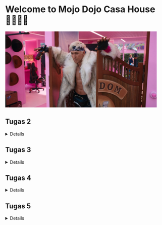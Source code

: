 # Welcome to Mojo Dojo Casa House 🕺🏻💃🏻
<img src="static/image/CasaHouse.png" width="480" height="240">

## Tugas 2
<details>

### Cara _Step by Step_ Mengimplementasikan _Checklist_ 
1. Membuat repositori baru dengan nama ```Mojo Dojo Casa House```.
2. Menghubungkan repositori lokal dengan repositori di GitHub.
3. Melakukan _cloning_ repositori tersebut ke komputer lokal.
4. Membuat _virtual environment_ Python dengan perintah:
    ```bash
    python3 -m venv env
    ```
5. Mengaktifkan _virtual environment_ Python baru dengan perintah:
    ```bash
    source env/bin/activate
    ```
6. Membuat file ```requirements.txt``` dengan menambahkan beberapa _depedencies_.
    ```
    django
    gunicorn
    whitenoise
    psycopg2-binary
    requests
    urllib3
    ```
7. Menginstalasi _dependencies_ dengan pip.
    ```bash
    pip install -r requirements.txt
    ```
8. Membuat proyek Django baru dengan perintah:
    ```bash
    django-admin startproject mojo_dojo_casa_house .
    ```
9. Mengubah ```ALLOWED_HOSTS``` di ```settings.py``` untuk keperluan deployment pada direktori ```mojo_dojo_casa_house```.
    ```bash
    ...
    ALLOWED_HOSTS = ["localhost", "127.0.0.1"]
    ...
    ```
10. Membuat aplikasi baru dengan nama ```main``` dengan perintah:
    ```python
    python manage.py startapp main
    ```
11. Mendaftarkan aplikasi ```main``` ke dalam ```settings.py```
    ```
    INSTALLED_APPS = [
    ...,
    'main'
    ]
    ```
12. Mengisi berkas ```models.py``` pada direktori aplikasi ```main``` dengan kode:
    ```python
    from django.db import models

    class Product(models.Model):
        name = models.CharField(max_length=255)
        price = models.IntegerField()
        description = models.TextField()
        quantity = models.IntegerField()
    ```
13. Melakukan migrasi dengan perintah:
    ```python
    python manage.py makemigrations
    python manage.py migrate
    ```
14. Membuat direktori template dan template ```main.html```. 
    ```html
    <h1>Mojo Dojo Casa House 🕺🏻💃🏻</h1>

    <h3>Welcome to our online shop! </h3>
    <p>Username: {{ name }}</p>
    <p>Class: {{ class }}</p>
    ```
15. Menambahkan fungsi pada berkas ```views.py```:
    ```python
    from django.shortcuts import render

    def show_main(request):
        context = {
            'name' : 'Joanne',
            'class' : 'PBP C'
        }

        return render(request, "main.html", context)
    ```
16. Melakukan _routing_ URL di dalam direktori ```main``` dengan membuat berkas ```urls.py``` yang isinya:
    ```python
    from django.urls import path
    from main.views import show_main

    app_name = 'main'

    urlpatterns = [
        path('', show_main, name='show_main'),
    ]
    ```
17. Melakukan tes aplikasi pada localhost dengan perintah:
    ```python
    python3 manage.py runserver
    ```
18. Membuka ```http://localhost:8000``` untuk melihat aplikasi pada _browser_
19. Melakukan _deploy app_ ke situs Pacil Web Server (PWS)

### Bagan _Request Client_ ke _Web_ Aplikasi berbasis Django
<img src="static/image/BaganDjango.png" width="500" height="375">

_Request_ dari pengguna akan diproses terlebih dahulu sebelum diteruskan ke View yang tepat. View tersebut kemudian akan mengakses atau memodifikasi data di Model dan menggunakan Template untuk menampilkan dan mengirimkan respons kembali ke pengguna.

### Fungsi ```git``` dalam Pengembangan Perangkat Lunak
1. Mencatat semua perubahan kode, memungkinkan _developer_ melihat riwayat modifikasi dan siapa yang melakukan perubahan.
2. Memungkinkan banyak _developer_ bekerja secara bersamaan di cabang berbeda tanpa konflik, dengan kemampuan menggabungkan hasil kerja menggunakan _merge_.
3. Memfasilitasi pengelolaan versi perangkat lunak sehingga pengembang dapat beralih antar versi atau mengembalikan kode ke versi sebelumnya.
4. Menyimpan proyek dalam repositori yang dapat diakses lokal atau melalui server, seperti GitHub, untuk pembaruan atau pengunduhan kode.
5. Mendukung integrasi berkelanjutan dengan memudahkan ```pull```, ```commit```, dan ```push``` perubahan serta pengujian otomatis.

### Alasan Mengapa Framework Django Dijadikan Permulaan Pembelajaran PengembanganPperangkat Lunak
1. Tersedia banyak fitur bawaan sehingga pemula bisa langsung fokus pada pengembangan (seperti autentikasi, routing URL, dan pengelolaan database).
2. Terdapat pola arsitektur _Model View Template_ (MVT) yang memudahkan pemahaman pemisahan logika, tampilan, dan data.
3. Memiliki dokumentasi lengkap yang mudah diikuti oleh pemula.
4. Mendorong _clean code writing_ yang terstruktur, membantu membangun kebiasaan pengembangan yang baik.
5. Memiliki banyak pengguna dan komunitas sehingga dapat mendukung pemula dalam belajar dan menemukan solusi.

### Alasan Model pada Django disebut ORM
Disebut sebagai _Object-Relational Mapping_ (ORM) karena ORM memungkinkan kita untuk menghubungkan objek Python dengan tabel di database. Dengan ORM, kita dapat membuat, membaca, memperbarui, dan menghapus data di database tanpa menulis _query_ SQL secara langsung. 

Misalnya, setiap model di Django mewakili tabel dalam _database_, dan setiap atribut model mewakili kolom dalam tabel tersebut. ORM juga memudahkan pengelolaan relasi antar tabel dan perubahan skema database dengan sistem migrasi otomatis.
</details>

## Tugas 3
<details>

### Alasan Mengapa Kita Perlu Data Delivery dalam Pengimplementasian sebuah _Platform_
1. Menjamin data yang dikirim secara cepat dan akurat.
2. Memastikan data relevan dan tepat waktu untuk analisis dan pengambilan keputusan.
3. Menghubungkan berbagai bagian sistem agar berfungsi secara baik.
4. Melindungi data dengan enkripsi selama pengiriman untuk mencegah akses tidak sah.
5. Mengelola volume data yang meningkat secara dinamis untuk menjaga performa platform.

### Mana yang lebih baik antara XML dan JSON?
Menurut saya, JSON lebih baik dan populer daripada XML untuk kebanyakan penggunaan saat ini. JSON lebih mudah dibaca dan ditulis, memiliki ukuran file yang lebih kecil, dan lebih cepat dalam proses unduhan dan _parsing_. 

Namun, XML masih memiliki beberapa keunggulan, seperti dukungan untuk hal yang lebih kompleks serta kemampuan untuk menyertakan metadata dan atribut tambahan. Meskipun begitu, JSON lebih sering dipilih karena kesederhanaan dan efisiensinya dalam konteks aplikasi web dan mobile saat ini.

### Fungsi Method `is_valid()` pada ```form.py``` Django
Method ini digunakan untuk memeriksa apakah data yang diisi di formulir sudah sesuai dengan aturan dan validasi yang ditetapkan. Dengan memanggil `is_valid()`, kita bisa menghindari kesalahan dan data yang tidak konsisten, serta memberikan umpan balik kepada pengguna jika ada kesalahan dalam input mereka. Hal ini untuk menjaga agar data yang diproses tetap aman dan sesuai dengan ketentuan yang telah ditetapkan.

### Alasan Kita Membutuhkan `csrf_token` pada `forms.py` Django
`csrf_token` diperlukan untuk melindungi aplikasi dari serangan Cross-Site Request Forgery (CSRF). Token ini membantu memastikan bahwa permintaan yang dikirimkan berasal dari pengguna yang sah dan bukan dari sumber eksternal yang berbahaya. Ketika formulir dikirim, Django memverifikasi token untuk mencegah permintaan palsu dan melindungi data pengguna dari manipulasi tidak sah.

Jika `csrf_token` tidak ditambahkan, aplikasi/website akan rentan terhadap serangan CSRF. Penyerang bisa memanfaatkan kerentanan ini dengan membuat formulir berbahaya yang mengirimkan data ke server kita atas nama pengguna yang sah, berpotensi menyebabkan perubahan data atau tindakan merugikan.

### Cara _Step by Step_ Mengimplementasikan _Checklist_ 
1. Membuat ```forms.py``` di direktori ```main``` dengan kode:
    ```python
    from django.forms import ModelForm
    from main.models import Product

    class ProductForm(ModelForm):
        class Meta:
            model = Product
            fields = ["name", "price", "description", "quantity"]
    ```

2. Menambahkan Method ```add_page``` untuk menambah entri database pada file ```views.py``` di direktori main
    ```python
    def add_product(request):
    form = ProductForm(request.POST or None)

    if form.is_valid() and request.method == "POST":
        form.save()
        return redirect('main:show_main')
    
    context = {'form': form}
    return render(request, 'add_product.html', context)
    ```

3. Mengimplementasikan form yang telah dibuat ke dalam laman baru dengan template html yang baru ```add_product.html```.

4. Routing URL ke laman yang bersangkutan di file ```urls.py``` di direktori ```main```.
    ```python
    . . .
    urlpatterns = [
        . . .
        path('add-product', add_product, name='add_product'),
    }
    ```

5. Membuat direktori ```templates``` pada direktori utama sebagai basis direktori lain dan buat sebuah berkas bernama ```base.html```.

6. Menambahkan lokasi folder templates tersebut ke settings.py di direktori ```mojo_dojo_casa_house``` dengan kode:
    ```python
    ...
    TEMPLATES = [
        {
            'BACKEND': 'django.template.backends.django.DjangoTemplates',
            'DIRS': [BASE_DIR / 'templates'], # Tambahkan konten baris ini
            'APP_DIRS': True,
            ...
        }
    ]
    ...
    ```

7. Mengimplementasikan database ke dalam ```main.html``` dan juga menjadi perpanjangan dari ```base.html``` dengan kode:
    ```html
    {% extends 'base.html' %}
    {% block content %}
    <div class="container mt-5">
        <h1 class="text-center header">Mojo Dojo Casa House 🕺🏻💃🏻</h1>
        <h3 class="text-center header">Welcome to our online shop!</h3>

        <div class="user-info mb-4 text-center">
            <p><strong>Username:</strong> {{ name }}</p>
            <p><strong>Class:</strong> {{ class }}</p>
        </div>

        <h2 class="my-4 header">Product List</h2>
        {% if not product_entries %}
            <p class="text-muted text-center">No products available in the store.</p>
        {% else %}
            <div class="table-responsive">
                <table class="table table-striped table-hover">
                    <thead class="thead-dark">
                        <tr>
                            <th>Product Name</th>
                            <th>Price</th>
                            <th>Description</th>
                            <th>Quantity</th>
                        </tr>
                    </thead>
                    <tbody>
                        {% comment %} Display product data below this line {% endcomment %}
                        {% for product_entry in product_entries %}
                        <tr>
                            <td>{{ product_entry.name }}</td>
                            <td>${{ product_entry.price }}</td>
                            <td>{{ product_entry.description }}</td>
                            <td>{{ product_entry.quantity }}</td>
                        </tr>
                        {% endfor %}
                    </tbody>
                </table>
            </div>
        {% endif %}

        <div class="text-center" style="margin-top: 50px;"> <!-- Adjusted inline margin -->
            <a href="{% url 'main:add_product' %}" class="btn btn-primary">Add New Product</a>
        </div>
    </div>
    {% endblock %}
    ```

8. Menambahkan baris UUID keys pada berkas ```models.py``` di subdirektori ```main```.
    ```python
    import uuid
    from django.db import models

    class Product(models.Model):
        id = models.UUIDField(primary_key=True, default=uuid.uuid4, editable=False)  # tambahkan baris ini
        . . .
    ```

9. Membuat fungsi baru untuk mengembalikan data dalam bentuk XML dan JSON baik secara keseluruhan maupun per-ID _database_ pada ```views.py```
    ```python
    def show_xml(request):
        data = Product.objects.all()
        return HttpResponse(serializers.serialize("xml", data), content_type="application/xml")

    def show_json(request):
        data = Product.objects.all()
        return HttpResponse(serializers.serialize("json", data), content_type="application/json")

    def show_xml_by_id(request, id):
        data = Product.objects.filter(pk=id)
        return HttpResponse(serializers.serialize("xml", data), content_type="application/xml")

    def show_json_by_id(request, id):
        data = Product.objects.filter(pk=id)
        return HttpResponse(serializers.serialize("json", data), content_type="application/json")
    ```

10. Merouting kembali URL yang bersangkutan di file ```urls.py```.
    ```python
    . . .
    urlpatterns = [
        . . .
        path('xml/', show_xml, name='show_xml'),
        path('json/', show_json, name='show_json'),
        path('xml/<str:id>/', show_xml_by_id, name='show_xml_by_id'),
        path('json/<str:id>/', show_json_by_id, name='show_json_by_id'),
    ]
    ```

11. Melakukan tes aplikasi pada localhost dengan perintah:
    ```python
    python3 manage.py runserver
    ```
12. Membuka ```http://localhost:8000``` untuk melihat aplikasi pada _browser_
13. Melakukan _deploy app_ ke situs Pacil Web Server (PWS)

### _Screenshot_ Postman
#### 1. HTML Source
![](static/image/HTMLsource.png)

#### 2. JSON
![](static/image/JSON.png)

#### 3. JSON by ID
![](static/image/JSONbyID.png)

#### 4. XML
![](static/image/XML.png)

#### 5. XML by ID
![](static/image/XMLbyID.png)
</details>

## Tugas 4
<details>

### Perbedaan antara `HttpResponseRedirect()` dan `redirect()`
Di Django, keduanya digunakan untuk mengarahkan pengguna ke URL lain, tetapi ada beberapa perbedaan dalam cara penggunaannya:

1. `HttpResponseRedirect()`

- Tipe: Kelas yang menghasilkan objek respons HTTP.
- Fungsi: Membuat respons HTTP yang mengarahkan pengguna ke URL tertentu.
- Penggunaan: Saat menggunakan `HttpResponseRedirect()`, kamu perlu secara eksplisit memberikan URL atau path sebagai argumen.
- Kelebihan: Dapat digunakan untuk mengarahkan ke URL absolut atau relatif.
- Contoh:
    ```python
    from django.http import HttpResponseRedirect

    def my_view(request):
        return HttpResponseRedirect('/some-url/')
    ```

2. `redirect()`
- Tipe: Fungsi shortcut bawaan Django yang lebih canggih.
- Fungsi: Selain mengarahkan ke URL, `redirect()` juga dapat menerima beberapa jenis argumen seperti nama URL (dengan `reverse()` di belakang layar) atau objek model, yang membuatnya lebih fleksibel.
- Kelebihan:
Dapat menerima nama URL, objek model, atau string URL langsung, sehingga lebih efisien daripada menulis URL secara manual dan secara otomatis menggunakan mekanisme Django URL resolver untuk mencari path yang benar.
- Contoh:
    ```python
    from django.shortcuts import redirect

    def my_view(request):
    return redirect('some-url-name')
    ```
    ```python
    def my_view(request):
    return redirect('main:show_item', item_id=42)
    ```

### Cara Kerja Penghubungan Model `Product` dengan `User`
- Biasanya dilakukan menggunakan relasi _ForeignKey_ atau _ManyToManyField_, tergantung kebutuhan. 
- Dengan _ForeignKey_, satu produk terkait dengan satu pengguna, sementara *ManyToManyField* memungkinkan banyak produk dimiliki oleh banyak pengguna. 
- Relasi ini memungkinkan kita untuk mengakses data pengguna dari objek produk dan sebaliknya, melalui atribut otomatis yang dibuat oleh Django ORM.

### Autentikasi vs Otorisasi
Autentikasi merupakan proses untuk memverifikasi identitas pengguna. Dalam Django, ini berarti memastikan bahwa pengguna yang mengakses aplikasi benar-benar pengguna yang terdaftar. Sebaliknya, otorisasi adalah proses yang menentukan tindakan apa yang dapat atau tidak dapat dilakukan oleh pengguna setelah mereka berhasil diautentikasi, termasuk pengaturan hak akses dan izin pengguna.

### Penggunaan Cookies dan Keamanannya
Cookies adalah data kecil yang disimpan di perangkat pengguna oleh server web, digunakan untuk menyimpan informasi sesi atau preferensi pengguna antara kunjungan ke situs. Django menggunakan cookies untuk mengelola sesi, seperti menyimpan ID sesi pengguna.

Karena data dalam cookies bisa diakses dan dimanipulasi, mereka rentan terhadap peretasan jika tidak diamankan. Untuk mitigasi, praktik terbaik meliputi mengenkripsi data, menggunakan atribut HttpOnly dan Secure, serta menyimpan data sesi sensitif di server, bukan di cookies.

### Cara _Step by Step_ Mengimplementasikan _Checklist_ 
1. Pada file `views.py` menambahkan fungsi `register`, `login_user`, dan `logout_user`.
2. Membuat file baru pada `main/templates` bernama login serta laman-laman yang dimilikinya seperti `login.html` dan `register.html`.
3. Melakukan _routing urls_ dari fungsi yang ada sehingga pengguna dapat mengakses halaman registrasi melalui URL tersebut.
4. Mengimplementasikan cookie sehingga user masih berstatus login ketika menjelajahi laman utama pada file `views.py` dengan kode:
    ```python
    if form.is_valid():
        user = form.get_user()
        login(request, user)
        response = HttpResponseRedirect(reverse("main:show_main"))
        response.set_cookie('last_login', str(datetime.datetime.now()))
        return response
    ```
    Tambahkan juga `last_login` ke dalam _context_ `show_main`
    ```python
    context = {
        'name': request.user.username,
        'class' : 'PBP C',
        'product_entries': product_entries,
        'last_login': request.COOKIES['last_login'],
    }
    ```
5. Menambahkan ForeignKey untuk fungsi Product pada `models.py` dengan kode:
    ```python
    class Product(models.Model):
    user = models.ForeignKey(User, on_delete=models.CASCADE)
    ```
6. Melakukan migrasi database untuk mensinkronkan database pada keseluruhan proyek.
</details>

## Tugas 5
<details>

### Urutan Prioritas CSS Selector
1. Inline Styles: Gaya yang ditetapkan langsung di dalam elemen HTML menggunakan atribut `style`. Contoh: 
    ```html
    <div style="color: red;"></div>
    ```
2. IDs: Selector dengan ID (ditulis dengan `#`). Contoh: 
    ```css
    #myId { color: blue; }
    ```
3. Classes, Attributes, and Pseudo-classes: Selector yang menggunakan class `(.classname)`, atribut `([attribute=value])`, atau pseudo-class `(:hover, :focus)`. Contoh: 
    ```css
    .myClass { color: green; }
    ```
4. Elements and Pseudo-elements: Selector yang menggunakan tag HTML (seperti `div`, `p`, dll.) atau pseudo-element (`::before`, `::after`). Contoh: 
    ```css
    div { color: black; }
    ```
5. Universal Selector: Selector universal (`*`), yang berlaku untuk semua elemen, memiliki prioritas terendah. Contoh: 
    ```css
    * { margin: 0; }
    ```
### _Responsive Design_ itu Penting
Responsive design sangat penting dalam pengembangan aplikasi web karena memungkinkan tampilan situs web disesuaikan dengan ukuran layar perangkat yang digunakan, seperti desktop, tablet, atau smartphone. Hal ini memastikan semua pengguna mendapatkan pengalaman yang konsisten dan optimal tanpa perlu memperbesar atau menggeser layar. Selain itu, mengembangkan satu situs responsif lebih efisien secara biaya dan waktu dibandingkan menciptakan versi terpisah untuk setiap perangkat.

Contoh aplikasi yang sudah menerapkan _responsive design_:
1. Facebook
2. Amazon
3. [scele.cs.ui.ac.id](scele.cs.ui.ac.id)

Contoh aplikasi yang belum menerapkan _responsive design_:
1. [dequeuniversity.com](https://dequeuniversity.com/library/responsive/1-non-responsive#)
2. [siak.ng](academic.ui.ac.id)
2. Beserta contoh lainnya yang kebanyakan merupakan laman (_website_) lama/jadul.

### Margin, Border, dan Padding
1. Margin: Ruang di luar batas elemen. Ini mengatur jarak antara elemen satu dengan yang lainnya.
    ```css
    .box {
    margin: 20px; /* memberi jarak 20px di semua sisi */
    }
    ```
2. Border: Garis yang mengelilingi elemen. Anda bisa mengatur ketebalan, jenis garis, dan warnanya.
    ```css
    .box {
    border: 2px solid black; /* garis tebal 2px, solid, berwarna hitam */
    }
    ```
3. Padding: Ruang di dalam batas elemen, antara konten dan border. Ini mengatur jarak antara konten dan tepi elemen.
    ```css
    .box {
    padding: 10px; /* memberi jarak 10px di semua sisi konten */
    }
    ```
Secara sederhana, urutan dari dalam ke luar adalah: konten > padding > border > margin.

### Flexbox dan Grid Layout
1. Flexbox: 
- Dirancang untuk mengatur elemen dalam satu dimensi, baik horizontal maupun vertikal, dengan cara mengatur ruang di antara elemen dan mendistribusikan ruang kosong. Hal inini memudahkan penataan elemen seperti menu navigasi atau card.
- Flexbox sangat berguna untuk meratakan elemen di tengah atau membuat tata letak responsif yang menyesuaikan dengan ukuran layar.

2. Grid Layout:
- Memungkinkan pembuatan tata letak dua dimensi, mengatur elemen dalam baris dan kolom. Dapat menciptakan desain yang lebih terstruktur dan kompleks, seperti halaman yang memiliki beberapa bagian (_header_, _sidebar_, _konten utama_, dan _footer_). 
- Misalnya, jika kita ingin membuat halaman blog, kita bisa menggunakan Grid untuk menempatkan gambar, teks, dan sidebar dengan cara yang teratur dan mudah dibaca.
s
### Cara _Step by Step_ Mengimplementasikan _Checklist_ 
1. Membuat fungsi `edit_product` dan `delete_product` pada `views.py`.
2. Melakukan _routing_ untuk urls untuk kedua fungsi baru tersebut.
3. Menambahkan Tailwind ke dalam aplikasi dalam `base.html`
4. Membuat direktori `main/static/css` dengan _file_ `global.css` sebagai membantu meminimalkan penggunaan kode serta agar _styling_ tetap konsisten.
5. Mengkustomisasi halaman _login_, _register_, dan _add product_ dengan _styling_ pada `main/templates` dengan CSS dan Tailwind.
6. Pada direktori `main/templates`, membuat file `navbar.html` serta tidak lupa untuk menambahkan `{% include 'navbar.html' %}` pada tiap _page_ yang membutuhkan _navigation bar_
7. Menambahkan informasi jika belum ada produk yang ditambahkan dan gambarnya pada `main.html`. 
8. Menginisialisasi _file_ baru dengan nama `card_product.html` untuk menampilkan detail produk yang sudah ditambahkan dalam bentuk _card_.
</details>